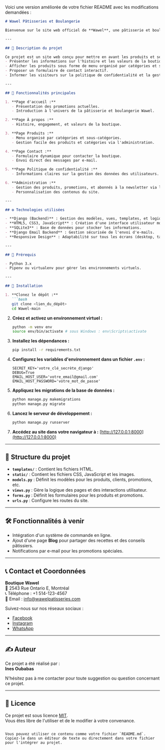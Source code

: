 Voici une version améliorée de votre fichier README avec les modifications demandées :  

```markdown
# Wawel Pâtisseries et Boulangerie

Bienvenue sur le site web officiel de **Wawel**, une pâtisserie et boulangerie artisanale spécialisée dans les créations gourmandes et le savoir-faire traditionnel.

---

## 🥐 Description du projet

Ce projet est un site web conçu pour mettre en avant les produits et services de la pâtisserie et boulangerie **Wawel**. Il permet de :
- Présenter les informations sur l'histoire et les valeurs de la boutique.
- Afficher les produits sous forme de menu organisé par catégories et sous-catégories.
- Proposer un formulaire de contact interactif.
- Informer les visiteurs sur la politique de confidentialité et la gestion des données personnelles.

---

## 🌟 Fonctionnalités principales

1. **Page d'accueil :**
   - Présentation des promotions actuelles.
   - Introduction à l'univers de la pâtisserie et boulangerie Wawel.

2. **Page À propos :**
   - Histoire, engagement, et valeurs de la boutique.

3. **Page Produits :**
   - Menu organisé par catégories et sous-catégories.
   - Gestion facile des produits et catégories via l'administration.

4. **Page Contact :**
   - Formulaire dynamique pour contacter la boutique.
   - Envoi direct des messages par e-mail.

5. **Page Politique de confidentialité :**
   - Informations claires sur la gestion des données des utilisateurs.

6. **Administration :**
   - Gestion des produits, promotions, et abonnés à la newsletter via le panneau Django.
   - Personnalisation des contenus du site.

---

## ⚙️ Technologies utilisées

- **Django (Backend)** : Gestion des modèles, vues, templates, et logique applicative.
- **HTML5, CSS3, JavaScript** : Création d'une interface utilisateur moderne et interactive.
- **SQLite3** : Base de données pour stocker les informations.
- **Django Email Backend** : Gestion sécurisée de l'envoi d'e-mails.
- **Responsive Design** : Adaptabilité sur tous les écrans (desktop, tablette, mobile).

---

## 🔧 Prérequis

- Python 3.x
- Pipenv ou virtualenv pour gérer les environnements virtuels.

---

## 🚀 Installation

1. **Clonez le dépôt :**
   ```bash
   git clone <lien_du_dépôt>
   cd Wawel-main
   ```

2. **Créez et activez un environnement virtuel :**
   ```bash
   python -m venv env
   source env/bin/activate # sous Windows : env\Scripts\activate
   ```

3. **Installez les dépendances :**
   ```bash
   pip install -r requirements.txt
   ```

4. **Configurez les variables d'environnement dans un fichier `.env` :**
   ```env
   SECRET_KEY='votre_clé_secrète_django'
   DEBUG=True
   EMAIL_HOST_USER='votre_email@gmail.com'
   EMAIL_HOST_PASSWORD='votre_mot_de_passe'
   ```

5. **Appliquez les migrations de la base de données :**
   ```bash
   python manage.py makemigrations
   python manage.py migrate
   ```

6. **Lancez le serveur de développement :**
   ```bash
   python manage.py runserver
   ```

7. **Accédez au site dans votre navigateur à :**
   [http://127.0.0.1:8000](http://127.0.0.1:8000)

---

## 📂 Structure du projet

- **`templates/`** : Contient les fichiers HTML.
- **`static/`** : Contient les fichiers CSS, JavaScript et les images.
- **`models.py`** : Définit les modèles pour les produits, clients, promotions, etc.
- **`views.py`** : Gère la logique des pages et des interactions utilisateur.
- **`forms.py`** : Définit les formulaires pour les produits et promotions.
- **`urls.py`** : Configure les routes du site.

---

## 🛠️ Fonctionnalités à venir

- Intégration d'un système de commande en ligne.
- Ajout d'une page **Blog** pour partager des recettes et des conseils pâtissiers.
- Notifications par e-mail pour les promotions spéciales.

---

## 📞 Contact et Coordonnées

**Boutique Wawel**  
📍 2543 Rue Ontario E, Montréal  
📞 Téléphone : +1 514-123-4567  
📧 Email : [info@wawelpatisseries.com](mailto:info@wawelpatisseries.com)

Suivez-nous sur nos réseaux sociaux :  
- [Facebook](https://www.facebook.com)  
- [Instagram](https://www.instagram.com)  
- [WhatsApp](https://wa.me/1234567890)

---

## ✍️ Auteur

Ce projet a été réalisé par :  
**Ines Oubabas**

N'hésitez pas à me contacter pour toute suggestion ou question concernant ce projet.

---

## 📝 Licence

Ce projet est sous licence [MIT](https://opensource.org/licenses/MIT).  
Vous êtes libre de l'utiliser et de le modifier à votre convenance.
```

Vous pouvez utiliser ce contenu comme votre fichier `README.md`. Copiez-le dans un éditeur de texte ou directement dans votre fichier pour l'intégrer au projet.